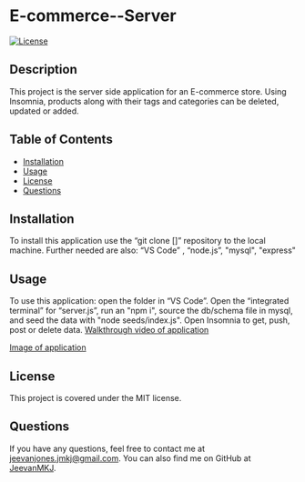 # E-commerce--Server

[![License](https://img.shields.io/badge/License-MIT-blue.svg)](https://opensource.org/licenses/mit)

## Description

This project is the server side application for an E-commerce store. Using Insomnia, products along with their tags and categories can be deleted, updated or added.

## Table of Contents

- [Installation](#installation)
- [Usage](#usage)
- [License](#license)
- [Questions](#questions)

## Installation

To install this application use the “git clone []” repository to the local machine. Further needed are also: “VS Code” , “node.js”, "mysql", "express"

## Usage

To use this application: open the folder in “VS Code”. Open the “integrated terminal” for “server.js”, run an "npm i", source the db/schema file in mysql, and seed the data with "node seeds/index.js". Open Insomnia to get, push, post or delete data. [Walkthrough video of application](https://drive.google.com/file/d/1DedU9q1guJ0UU0TES_DPMxwKYI_Vx0L8/view?usp=sharing)

[Image of application](./assets/images/Screen%20Shot%20of%20application.png)

## License

This project is covered under the MIT license.

## Questions

If you have any questions, feel free to contact me at jeevanjones.jmkj@gmail.com.
You can also find me on GitHub at [JeevanMKJ](https://github.com/JeevanMKJ).
